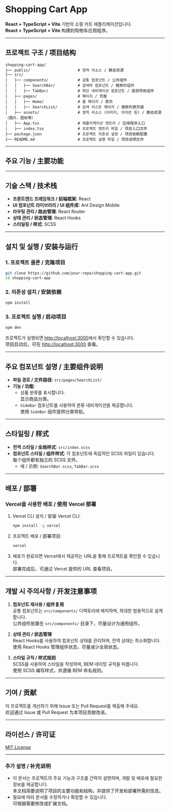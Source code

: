 <!--
 * @Author: anqiao anqiao10@gmail.com
 * @Date: 2025-03-31 13:29:58
 * @LastEditors: anqiao anqiao10@gmail.com
 * @LastEditTime: 2025-04-06 01:21:32
 * @description: 
 * @FilePath: /shopping-cart-app/README.md
-->
# Shopping Cart App

**React + TypeScript + Vite** 기반의 쇼핑 카트 애플리케이션입니다.  
**React + TypeScript + Vite** 构建的购物车应用程序。

---

## 프로젝트 구조 / 项目结构

```plaintext
shopping-cart-app/
├── public/                     # 정적 리소스 / 静态资源
├── src/
│   ├── components/             # 공통 컴포넌트 / 公共组件
│   │   ├── SearchBar/          # 검색바 컴포넌트 / 搜索栏组件
│   │   ├── TabBar/             # 하단 네비게이션 컴포넌트 / 底部导航组件
│   ├── pages/                  # 페이지 / 页面
│   │   ├── Home/               # 홈 페이지 / 首页
│   │   ├── SearchList/         # 검색 리스트 페이지 / 搜索列表页面
│   ├── assets/                 # 정적 리소스 (이미지, 아이콘 등) / 静态资源（图片、图标等）
│   ├── App.tsx                 # 애플리케이션 엔트리 / 应用程序入口
│   ├── index.tsx               # 프로젝트 엔트리 파일 / 项目入口文件
├── package.json                # 프로젝트 의존성 설정 / 项目依赖配置
├── README.md                   # 프로젝트 설명 파일 / 项目说明文件
```

---

## 주요 기능 / 主要功能


---

## 기술 스택 / 技术栈

- **프론트엔드 프레임워크 / 前端框架**: React
- **UI 컴포넌트 라이브러리 / UI 组件库**: Ant Design Mobile
- **라우팅 관리 / 路由管理**: React Router
- **상태 관리 / 状态管理**: React Hooks
- **스타일링 / 样式**: SCSS

---

## 설치 및 실행 / 安装与运行

### 1. 프로젝트 클론 / 克隆项目

```bash
git clone https://github.com/your-repo/shopping-cart-app.git
cd shopping-cart-app
```

### 2. 의존성 설치 / 安装依赖

```bash
npm install
```

### 3. 프로젝트 실행 / 启动项目

```bash
npm dev
```

프로젝트가 실행되면 [http://localhost:3000](http://localhost:3000)에서 확인할 수 있습니다.  
项目启动后，可在 [http://localhost:3000](http://localhost:3000) 查看。

---

## 주요 컴포넌트 설명 / 主要组件说明


- **파일 경로 / 文件路径**: `src/pages/SearchList/`
- **기능 / 功能**:
  - 상품 분류를 표시합니다.  
    显示商品分类。
  - `SideBar` 컴포넌트를 사용하여 분류 네비게이션을 제공합니다.  
    使用 `SideBar` 组件提供分类导航。

---

## 스타일링 / 样式

- **전역 스타일 / 全局样式**: `src/index.scss`
- **컴포넌트 스타일 / 组件样式**: 각 컴포넌트에 독립적인 SCSS 파일이 있습니다.  
  每个组件都有独立的 SCSS 文件。
  - 예 / 示例: `SearchBar.scss`, `TabBar.scss`

---

## 배포 / 部署

### Vercel을 사용한 배포 / 使用 Vercel 部署

1. Vercel CLI 설치 / 安装 Vercel CLI:
   ```bash
   npm install -g vercel
   ```
2. 프로젝트 배포 / 部署项目:
   ```bash
   vercel
   ```
3. 배포가 완료되면 Vercel에서 제공하는 URL을 통해 프로젝트를 확인할 수 있습니다.  
   部署完成后，可通过 Vercel 提供的 URL 查看项目。

---

## 개발 시 주의사항 / 开发注意事项

1. **컴포넌트 재사용 / 组件复用**  
   공통 컴포넌트는 `src/components/` 디렉토리에 배치하며, 최대한 범용적으로 설계합니다.  
   公共组件放置在 `src/components/` 目录下，尽量设计为通用组件。

2. **상태 관리 / 状态管理**  
   React Hooks를 사용하여 컴포넌트 상태를 관리하며, 전역 상태는 최소화합니다.  
   使用 React Hooks 管理组件状态，尽量减少全局状态。

3. **스타일 규칙 / 样式规则**  
   SCSS를 사용하여 스타일을 작성하며, BEM 네이밍 규칙을 따릅니다.  
   使用 SCSS 编写样式，并遵循 BEM 命名规则。

---

## 기여 / 贡献

이 프로젝트를 개선하기 위해 Issue 또는 Pull Request를 제출해 주세요.  
欢迎通过 Issue 或 Pull Request 为本项目贡献改进。

---

## 라이선스 / 许可证

[MIT License](LICENSE)

---

### **추가 설명 / 补充说明**
- 이 문서는 프로젝트의 주요 기능과 구조를 간략히 설명하며, 개발 및 배포에 필요한 정보를 제공합니다.  
  本文档简要说明了项目的主要功能和结构，并提供了开发和部署所需的信息。
- 필요에 따라 문서를 수정하거나 확장할 수 있습니다.  
  可根据需要修改或扩展文档。
